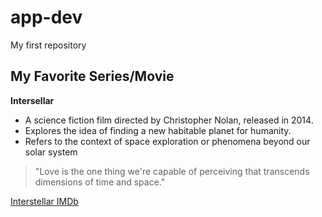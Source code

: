 # app-dev
My first repository


## My Favorite Series/Movie
**Intersellar**
- A science fiction film directed by Christopher Nolan, released in 2014.
- Explores the idea of finding a new habitable planet for humanity.
- Refers to the context of space exploration or phenomena beyond our solar system

> "Love is the one thing we're capable of perceiving that transcends dimensions of time and space."

[Interstellar IMDb](https://www.imdb.com/title/tt0816692/)


